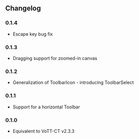 ## Changelog

### 0.1.4
* Escape key bug fix

### 0.1.3
* Dragging support for zoomed-in canvas

### 0.1.2
* Generalization of ToolbarIcon - introducing ToolbarSelect

### 0.1.1
* Support for a horizontal Toolbar

### 0.1.0
* Equivalent to VoTT-CT v2.3.3